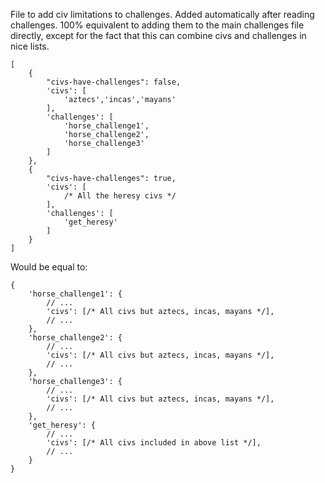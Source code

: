 File to add civ limitations to challenges. Added automatically after reading challenges.
100% equivalent to adding them to the main challenges file directly, 
except for the fact that this can combine civs and challenges in nice lists.

```json5
[
    {
        "civs-have-challenges": false,
        'civs': [
            'aztecs','incas','mayans'
        ],
        'challenges': [
            'horse_challenge1',
            'horse_challenge2',
            'horse_challenge3'
        ]
    },
    {
        "civs-have-challenges": true,
        'civs': [
            /* All the heresy civs */
        ],
        'challenges': [
            'get_heresy'
        ]
    }
]
```

Would be equal to:

```json5
{
    'horse_challenge1': {
        // ...
        'civs': [/* All civs but aztecs, incas, mayans */],
        // ...
    },
    'horse_challenge2': {
        // ...
        'civs': [/* All civs but aztecs, incas, mayans */],
        // ...
    },
    'horse_challenge3': {
        // ...
        'civs': [/* All civs but aztecs, incas, mayans */],
        // ...
    },
    'get_heresy': {
        // ...
        'civs': [/* All civs included in above list */],
        // ...
    }
}
```
